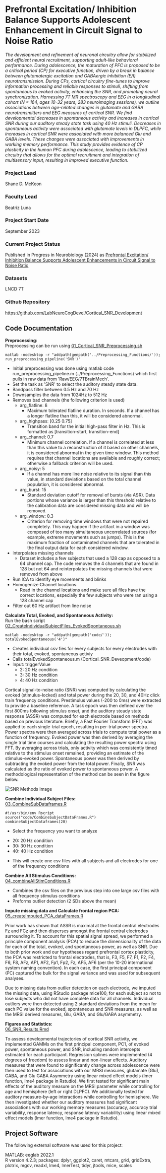 <br>
<br>

# Prefrontal Excitation/ Inhibition Balance Supports Adolescent Enhancement in Circuit Signal to Noise Ratio

*The development and refinement of neuronal circuitry allow for stabilized and efficient neural recruitment, supporting adult-like behavioral performance. During adolescence, the maturation of PFC is proposed to be a critical period (CP) for executive function, driven by a break in balance between glutamatergic excitation and GABAergic inhibition (E/I) neurotransmission. During CPs, cortical circuitry fine-tunes to improve information processing and reliable responses to stimuli, shifting from spontaneous to evoked activity, enhancing the SNR, and promoting neural synchronization. Harnessing 7T MR spectroscopy and EEG in a longitudinal cohort (N = 164, ages 10-32 years, 283 neuroimaging sessions), we outline associations between age-related changes in glutamate and GABA neurotransmitters and EEG measures of cortical SNR. We find developmental decreases in spontaneous activity and increases in cortical SNR during our auditory steady state task using 40 Hz stimuli. Decreases in spontaneous activity were associated with glutamate levels in DLPFC, while increases in cortical SNR were associated with more balanced Glu and GABA levels. These changes were associated with improvements in working memory performance. This study provides evidence of CP plasticity in the human PFC during adolescence, leading to stabilized circuitry that allows for the optimal recruitment and integration of multisensory input, resulting in improved executive function.*


### Project Lead
Shane D. McKeon

### Faculty Lead
Beatriz Luna 

### Project Start Date
September 2023

### Current Project Status
Published in Progress in Neurobiology (2024) as [Prefrontal Excitation/ Inhibition Balance Supports Adolescent Enhancements in Circuit Signal to Noise Ratio](https://www.sciencedirect.com/science/article/pii/S030100822400131X#ab0010)

### Datasets
LNCD 7T

### Github Repository
<https://github.com/LabNeuroCogDevel/Cortical_SNR_Development>

## Code Documentation
**Preprocessing:**
<br>
Preprocessing can be run using [01_Cortical_SNR_Preprocessing.sh](/LabNeuroCogDevel/7T_EEG/blob/main/Cortical_SNR_Development/01_Cortical_SNR_Preprocessing.sh)
<br>

  ```matlab -nodesktop -r "addpath(genpath('../Preprocessing_Functions/')); run_preprocessing_pipeline('SNR')" ```
  
* Initial preprocessing was done using matlab code run_preprocessing_pipeline.m (../Preprocessing_Functions) which first pulls in raw data from 'Raw/EEG/7TBrainMech'.
* Set the task as 'SNR' to select the auditory steady state data.
* Bandpass filter between 0.5 Hz and 70 Hz
* Downsamples the data from 1024Hz to 512 Hz
* Removes bad channels (the following criterion is used)
  - arg_flatline: 8
    - Maximum tolerated flatline duration. In seconds. If a channel has a longer flatline than this, it will be considered abnormal.
  - arg_highpass: [0.25 0.75]
    - Transition band for the initial high-pass filter in Hz. This is formatted as [transition-start, transition-end]
  - arg_channel: 0.7
    - Minimum channel correlation. If a channel is correlated at less than this value to a reconstruction of it based on other channels, it is considered abnormal in the given time window. This method requires that channel locations are available and roughly correct; otherwise a fallback criterion will be used.
  - arg_noisy: 5
    - If a channel has more line noise relative to its signal than this value, in standard deviations based on the total channel population, it is considered abnormal.
  - arg_burst: 15
    - Standard deviation cutoff for removal of bursts (via ASR). Data portions whose variance is larger than this threshold relative to the calibration data are considered missing data and will be removed. 
  - arg_window: 0.3
    - Criterion for removing time windows that were not repaired completely. This may happen if the artifact in a window was composed of too many simultaneous uncorrelated sources (for example, extreme movements such as jumps). This is the maximum fraction of contaminated channels that are tolerated in the final output data for each considered window.
* Interpolates missing channels
  - Dataset includes a few subjects that used a 128 cap as opposed to a 64 channel cap. The code removes the 4 channels that are found in 128 but not 64 and reinterpolates the missing channels that were removed from above
* Run ICA to identify eye movements and blinks
* Homogenize Channel locations
  - Read in the channel locations and make sure all files have the correct locations, especially the few subjects who were ran using a 128 channel cap
* Filter out 60 Hz artifact from line noise

**Calculate Total, Evoked, and Spontaneous Activity:**
<br>
Run the bash script [02_CreateIndividualSubjectFiles_EvokedSpontaneous.sh](https://github.com/LabNeuroCogDevel/7T_EEG/blob/main/Cortical_SNR_Development/02_CreateIndividualSubjectFiles_EvokedSpontaneous.sh)

```matlab -nodesktop -r "addpath(genpath('code/')); totalEvokedSpontaneous('4')"```

* Creates individual csv fies for every subjects for every electrodes with their total, evoked, spontaneous activiy
* Calls totalEvokedSpontaneous.m (Cortical_SNR_Deveopment/code)
* Input: triggerValue
  - 2: 20 Hz condition
  - 3: 30 Hz condition
  - 4: 40 Hz condition
 
Cortical signal-to-noise ratio (SNR) was computed by calculating the evoked (stimulus-locked) and total power during the 20, 30, and 40Hz click train frequency conditions. Prestimulus values (-200 to 0ms) were extracted to provide a baseline reference. A task epoch was then defined over the first 800ms following stimulus onset, and the auditory steady state response (ASSR) was computed for each electrode based on methods based on previous literature. Briefly, a Fast Fourier Transform (FFT) was applied to each single-trial epoch, resulting in per-trial power spectra. Power spectra were then averaged across trials to compute total power as a function of frequency. Evoked power was then derived by averaging the single trial time courses and calculating the resulting power spectra using FFT. By averaging across trials, only activity which was consistently timed relative to the stimulus onset remained, providing an estimate of the stimulus-evoked power. Spontaneous power was then derived by subtracting the evoked power from the total power. Finally, SNR was calculated as the ratio of evoked power to spontaneous power. A methodological representation of the method can be seen in the figure below.

![SNR Methods Image](./SNR_methods.png "SNR Methods")




 
**Combine Individual Subject Files:**
<br>
[03_CombineSubDataframes.R](https://github.com/LabNeuroCogDevel/7T_EEG/blob/main/Cortical_SNR_Development/03_CombineSubDataframes.R)

```
#!/usr/bin/env Rscript
source("code/CombineSubjectDataFrames.R")
combineSubjectDataframes(20)
```

* Select the frequency you want to analyze
 - 20: 20 Hz condition
 - 30: 30 Hz condition
 - 40: 40 Hz condition
* This will create one csv files with all subjects and all electrodes for one of the frequency conditions

**Combine All Stimulus Conditions:**
<br>
[04_combineAllStimConditions.R](https://github.com/LabNeuroCogDevel/7T_EEG/blob/main/Cortical_SNR_Development/04_combineAllStimConditions.R)

* Combines the csv files on the previous step into one large csv files with all frequency stimulus conditions
* Preforms outlier detection (2 SDs above the mean)

**Impute missing data and Calculate frontal region PCA:**
<br>
[05_createImputed_PCA_dataFrames.R](https://github.com/LabNeuroCogDevel/7T_EEG/blob/main/Cortical_SNR_Development/05_createImputed_PCA_dataFrames.R)

Prior work has shown that ASSR is maximal at the frontal central electrodes Fz and FCz and then disperses amongst the frontal central electrodes surrounding it. To account for this spatial signal spread, we performed a principle component analysis (PCA) to reduce the dimensionality of the data for each of the total, evoked, and spontaneous power, as well as SNR. Due to both prior work and our hypotheses regard prefrontal cortex plasticity, the PCA was restricted to frontal electrodes, that is, F3, F5, F7, F1, F2, F4, F6, F8, AFz, AF1, AF2, Fp1, Fp2, Fz, AF5, AF6 (per the 10-20 international system naming convention). In each case, the first principal component (PC) captured the bulk for the signal variance and was used for subsequent analyses. 

Due to missing data from outlier detection on each electrode, we imputed the missing data, using RStudio package mice100, for each subject so not to lose subjects who did not have complete data for all channels. Individual outliers were then detected using 2 standard deviations from the mean for each PC value for the evoked, spontaneous and SNR measures, as well as the MRSI derived measures, Glu, GABA, and Glu/GABA asymmetry.



**Figures and Statistics:**
<br>
[06_SNR_Results.Rmd](https://github.com/LabNeuroCogDevel/7T_EEG/blob/main/Cortical_SNR_Development/06_SNR_Results.Rmd)

To assess developmental trajectories of cortical SNR activity, we implemented GAMMs on the first principal component, PC1, of evoked power, spontaneous power, and SNR, including random intercepts estimated for each participant. Regression splines were implemented (4 degrees of freedom) to assess linear and non-linear effects. Auditory measures that were found to significantly change across adolescence were then used to test for associations with our MRSI measures, glutamate (Glu), GABA, and Glu GABA Asymmetry using linear mixed effect models (lmer function, lme4 package in Rstudio). We first tested for significant main effects of the auditory measure on the MRSI parameter while controlling for age and hemisphere (left or right DLPFC). We additionally tested for auditory measure-by-age interactions while controlling for hemisphere. 	We then investigated whether our auditory measures had significant associations with our working memory measures (accuracy, accuracy trial variability, response latency, response latency variability) using linear mixed effect models (lmer function, lme4 package in Rstudio). 

## Project Software 
The following external software was used for this project:

MATLAB: eeglab 2022.1
<br>
R version 4.2.3; packages: dplyr, ggplot2, caret, mtcars, grid, gridExtra, plotrix, mgcv, readxl, lme4, lmerTest, tidyr, jtools, mice, scales


